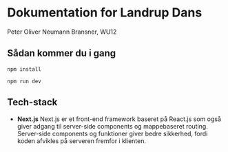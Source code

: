# Dokumentation for Landrup Dans
Peter Oliver Neumann Bransner, WU12

## Sådan kommer du i gang
`npm install`

`npm run dev`

## Tech-stack
* **Next.js**
Next.js er et front-end framework baseret på React.js som også giver adgang til server-side components og mappebaseret routing. Server-side components og funktioner giver bedre sikkerhed, fordi koden afvikles på serveren fremfor i klienten.